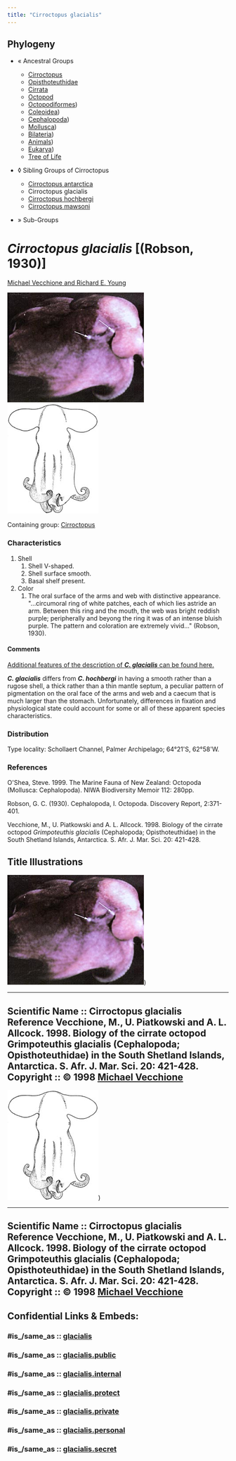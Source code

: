 ```yaml
---
title: "Cirroctopus glacialis"
---
```


## Phylogeny 

-   « Ancestral Groups  
    -   [Cirroctopus](../Cirroctopus.md)
    -   [Opisthoteuthidae](../../Opisthoteuthidae.md)
    -   [Cirrata](../../../Cirrata.md)
    -   [Octopod](../../../../Octopod.md)
    -  [Octopodiformes](../../../../../Octopodiformes.md))
    -  [Coleoidea](../../../../../../Coleoidea.md))
    -  [Cephalopoda](../../../../../../../Cephalopoda.md))
    -  [Mollusca](../../../../../../../../Mollusca.md))
    -  [Bilateria](../../../../../../../../../Bilateria.md))
    -  [Animals](../../../../../../../../../../Animals.md))
    -  [Eukarya](../../../../../../../../../../../Eukarya.md))
    -   [Tree of Life](../../../../../../../../../../../Tree_of_Life.md)

-   ◊ Sibling Groups of  Cirroctopus
    -   [Cirroctopus antarctica](Cirroctopus_antarctica)
    -   Cirroctopus glacialis
    -   [Cirroctopus hochbergi](Cirroctopus_hochbergi)
    -   [Cirroctopus mawsoni](Cirroctopus_mawsoni)

-   » Sub-Groups 

# *Cirroctopus glacialis* [(Robson, 1930)] 

[Michael Vecchione and Richard E. Young](http://www.tolweb.org/)

![ ](glacialis/CirroctoGlacAreolae.jpg)
![ ](glacialis/CirroctGlacDors.jpg)

Containing group: [Cirroctopus](../Cirroctopus.md)

### Characteristics

1.  Shell
    1.  Shell V-shaped.
    2.  Shell surface smooth.
    3.  Basal shelf present.
2.  Color
    1.  The oral surface of the arms and web with distinctive
        appearance. \"\...circumoral ring of white patches, each of
        which lies astride an arm. Between this ring and the mouth, the
        web was bright reddish purple; peripherally and beyong the ring
        it was of an intense bluish purple. The pattern and coloration
        are extremely vivid\...\" (Robson, 1930).

#### Comments

[Additional features of the description of ***C. glacialis*** can be found here.](http://www.tolweb.org/accessory/Cirroctopus_glacialis_Description_Continued?acc_id=1523)

***C. glacialis*** differs from ***C. hochbergi*** in having a smooth
rather than a rugose shell, a thick rather than a thin mantle septum, a
peculiar pattern of pigmentation on the oral face of the arms and web
and a caecum that is much larger than the stomach. Unfortunately,
differences in fixation and physiological state could account for some
or all of these apparent species characteristics.

### Distribution

Type locality: Schollaert Channel, Palmer Archipelago; 64°21\'S,
62°58\'W.

### References

O'Shea, Steve. 1999. The Marine Fauna of New Zealand: Octopoda
(Mollusca: Cephalopoda). NIWA Biodiversity Memoir 112: 280pp.

Robson, G. C. (1930). Cephalopoda, I. Octopoda. Discovery Report,
2:371-401.

Vecchione, M., U. Piatkowski and A. L. Allcock. 1998. Biology of the
cirrate octopod *Grimpoteuthis glacialis* (Cephalopoda;
Opisthoteuthidae) in the South Shetland Islands, Antarctica. S. Afr. J.
Mar. Sci. 20: 421-428.

## Title Illustrations

![](glacialis/CirroctoGlacAreolae.jpg))

  ------------------------------------------------------------------------
  Scientific Name ::  Cirroctopus glacialis
  Reference         Vecchione, M., U. Piatkowski and A. L. Allcock. 1998. Biology of the cirrate octopod Grimpoteuthis glacialis (Cephalopoda; Opisthoteuthidae) in the South Shetland Islands, Antarctica. S. Afr. J. Mar. Sci. 20: 421-428.
  Copyright ::         © 1998 [Michael Vecchione](mailto:vecchiom@si.edu) 
  ------------------------------------------------------------------------
![](glacialis/CirroctGlacDors.jpg))

  ------------------------------------------------------------------------
  Scientific Name ::  Cirroctopus glacialis
  Reference         Vecchione, M., U. Piatkowski and A. L. Allcock. 1998. Biology of the cirrate octopod Grimpoteuthis glacialis (Cephalopoda; Opisthoteuthidae) in the South Shetland Islands, Antarctica. S. Afr. J. Mar. Sci. 20: 421-428.
  Copyright ::         © 1998 [Michael Vecchione](mailto:vecchiom@si.edu) 
  ------------------------------------------------------------------------



## Confidential Links & Embeds: 

### #is_/same_as :: [glacialis](/_Standards/bio/bio~Domain/Eukarya/Animal/Bilateria/Mollusca/Cephalopoda/Coleoidea/Octopodiformes/Octopod/Cirrata/Opisthoteuthidae/Cirroctopus/glacialis.md) 

### #is_/same_as :: [glacialis.public](/_public/bio/bio~Domain/Eukarya/Animal/Bilateria/Mollusca/Cephalopoda/Coleoidea/Octopodiformes/Octopod/Cirrata/Opisthoteuthidae/Cirroctopus/glacialis.public.md) 

### #is_/same_as :: [glacialis.internal](/_internal/bio/bio~Domain/Eukarya/Animal/Bilateria/Mollusca/Cephalopoda/Coleoidea/Octopodiformes/Octopod/Cirrata/Opisthoteuthidae/Cirroctopus/glacialis.internal.md) 

### #is_/same_as :: [glacialis.protect](/_protect/bio/bio~Domain/Eukarya/Animal/Bilateria/Mollusca/Cephalopoda/Coleoidea/Octopodiformes/Octopod/Cirrata/Opisthoteuthidae/Cirroctopus/glacialis.protect.md) 

### #is_/same_as :: [glacialis.private](/_private/bio/bio~Domain/Eukarya/Animal/Bilateria/Mollusca/Cephalopoda/Coleoidea/Octopodiformes/Octopod/Cirrata/Opisthoteuthidae/Cirroctopus/glacialis.private.md) 

### #is_/same_as :: [glacialis.personal](/_personal/bio/bio~Domain/Eukarya/Animal/Bilateria/Mollusca/Cephalopoda/Coleoidea/Octopodiformes/Octopod/Cirrata/Opisthoteuthidae/Cirroctopus/glacialis.personal.md) 

### #is_/same_as :: [glacialis.secret](/_secret/bio/bio~Domain/Eukarya/Animal/Bilateria/Mollusca/Cephalopoda/Coleoidea/Octopodiformes/Octopod/Cirrata/Opisthoteuthidae/Cirroctopus/glacialis.secret.md)

